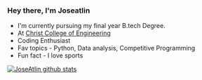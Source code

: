 ### Hey there, I'm Joseatlin


- I'm currently pursuing my final year B.tech Degree.
- At [Christ College of Engineering](https://cce.edu.in)
- Coding Enthusiast
- Fav topics - Python, Data analysis, Competitive Programming
- Fun fact - I love sports


[![JoseAtlin github stats](https://github-readme-stats.vercel.app/api?username=JoseAtlin&show_icons=true&theme=radical)](https://github.com/JoseAtlin/github-readme-stats)
